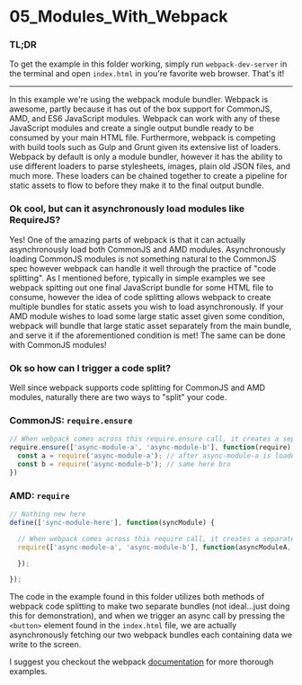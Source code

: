 # 05_Modules_With_Webpack

### TL;DR

To get the example in this folder working, simply
run `webpack-dev-server` in the terminal and open
`index.html` in you're favorite web browser.
That's it!

-------

In this example we're using the webpack module bundler. Webpack is awesome, partly because it has out of the box support for CommonJS, AMD, and ES6 JavaScript modules. Webpack can work with any of these JavaScript modules and create a single output bundle ready to be consumed by your main HTML file. Furthermore, webpack is competing with build tools such as Gulp and Grunt given its extensive list of loaders. Webpack by default is only a module bundler, however it has the ability to use different loaders to parse stylesheets, images, plain old JSON files, and much more. These loaders can be chained together to create a pipeline for static assets to flow to before they make it to the final output bundle.

### Ok cool, but can it asynchronously load modules like RequireJS?

Yes! One of the amazing parts of webpack is that it can actually asynchronously load both CommonJS and AMD modules. Asynchronously loading CommonJS modules is not something natural to the CommonJS spec however webpack can handle it well through the practice of "code splitting". As I mentioned before, typically in simple examples we see webpack spitting out one final JavaScript bundle for some HTML file to consume, however the idea of code splitting allows webpack to create multiple bundles for static assets you wish to load asynchronously. If your AMD module wishes to load some large static asset given some condition, webpack will bundle that large static asset separately from the main bundle, and serve it if the aforementioned condition is met! The same can be done with CommonJS modules!

### Ok so how can I trigger a code split?

Well since webpack supports code splitting for CommonJS and AMD modules, naturally there are two ways to "split" your code.

### CommonJS: `require.ensure`

```js
// When webpack comes across this require.ensure call, it creates a separate bundle for the modules
require.ensure(['async-module-a', 'async-module-b'], function(require) {
  const a = require('async-module-a'); // after async-module-a is loaded above, it is synchronously available here
  const b = require('async-module-b'); // same here bro
})
```

### AMD: `require`

```js
// Nothing new here
define(['sync-module-here'], function(syncModule) {

  // When webpack comes across this require call, it creates a separate bundle for the modules
  require(['async-module-a', 'async-module-b'], function(asyncModuleA, asyncModuleB) {

  });

});
```

The code in the example found in this folder utilizes both methods of webpack code splitting to make two separate bundles (not ideal...just doing this for demonstration), and when we trigger an async call by pressing the `<button>` element found in the `index.html` file, we are actually asynchronously fetching our two webpack bundles each containing data we write to the screen.

I suggest you checkout the webpack [documentation](https://webpack.github.io/docs/) for more thorough examples.
